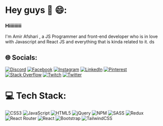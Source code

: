 # Hey guys 👋 😄:
<h3>Hiiiiiiiii</h3>
I'm Amir Afshari , a JS Programmer and front-end developer
who is in love with Javascript and React JS and everything that is kinda related to it. ds

## 🌐 Socials:

[![Discord](https://img.shields.io/badge/Discord-%237289DA.svg?logo=discord&logoColor=white)](htttps://discord.gg/parsa#5948)
[![Facebook](https://img.shields.io/badge/Facebook-%231877F2.svg?logo=Facebook&logoColor=white)](https://facebook.com/https://www.facebook.com/imparsai/)
 [![Instagram](https://img.shields.io/badge/Instagram-%23E4405F.svg?logo=Instagram&logoColor=white)](https://instagram.com/https://www.instagram.com/parsa__r_a/)
  [![LinkedIn](https://img.shields.io/badge/LinkedIn-%230077B5.svg?logo=linkedin&logoColor=white)](https://linkedin.com/in/https://www.linkedin.com/in/parsa-soli-0409661a5/) 
  [![Pinterest](https://img.shields.io/badge/Pinterest-%23E60023.svg?logo=Pinterest&logoColor=white)](https://pinterest.com/https://www.pinterest.com/parsasoli/)
   [![Stack Overflow](https://img.shields.io/badge/-Stackoverflow-FE7A16?logo=stack-overflow&logoColor=white)](https://stackoverflow.com/users/https://stackoverflow.com/users/17091786/parsa-soli) 
 [![Twitch](https://img.shields.io/badge/Twitch-%239146FF.svg?logo=Twitch&logoColor=white)](https://twitch.tv/https://www.twitch.tv/parsasoli7)
 [![Twitter](https://img.shields.io/badge/Twitter-%231DA1F2.svg?logo=Twitter&logoColor=white)](https://twitter.com/https://twitter.com/parsa4_)

# 💻 Tech Stack:

![CSS3](https://img.shields.io/badge/css3-%231572B6.svg?style=for-the-badge&logo=css3&logoColor=white)
 ![JavaScript](https://img.shields.io/badge/javascript-%23323330.svg?style=for-the-badge&logo=javascript&logoColor=%23F7DF1E) 
 ![HTML5](https://img.shields.io/badge/html5-%23E34F26.svg?style=for-the-badge&logo=html5&logoColor=white)
  ![jQuery](https://img.shields.io/badge/jquery-%230769AD.svg?style=for-the-badge&logo=jquery&logoColor=white)
 ![NPM](https://img.shields.io/badge/NPM-%23000000.svg?style=for-the-badge&logo=npm&logoColor=white)
  ![SASS](https://img.shields.io/badge/SASS-hotpink.svg?style=for-the-badge&logo=SASS&logoColor=white) 
 ![Redux](https://img.shields.io/badge/redux-%23593d88.svg?style=for-the-badge&logo=redux&logoColor=white) 
 ![React Router](https://img.shields.io/badge/React_Router-CA4245?style=for-the-badge&logo=react-router&logoColor=white)
  ![React](https://img.shields.io/badge/react-%2320232a.svg?style=for-the-badge&logo=react&logoColor=%2361DAFB)
   ![Bootstrap](https://img.shields.io/badge/bootstrap-%23563D7C.svg?style=for-the-badge&logo=bootstrap&logoColor=white) 
  ![TailwindCSS](https://img.shields.io/badge/tailwindcss-%2338B2AC.svg?style=for-the-badge&logo=tailwind-css&logoColor=white)

